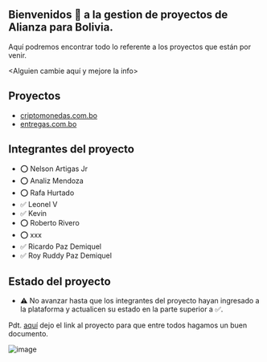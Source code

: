 ## Bienvenidos 👋 a la gestion de proyectos de Alianza para Bolivia.

Aquí podremos encontrar todo lo referente a los proyectos que están por venir.

<Alguien cambie aquí y mejore la info>

## Proyectos

- [criptomonedas.com.bo](https://github.com/AlianzaPorBolivia/criptomonedas.com.bo/wiki)
- [entregas.com.bo](https://github.com/AlianzaPorBolivia/entegas.com.bo/wiki)

## Integrantes del proyecto

- ⭕ Nelson Artigas Jr 
- ⭕ Analiz Mendoza
- ⭕ Rafa Hurtado
- ✅ Leonel V
- ✅ Kevin
- ⭕ Roberto Rivero
- ⭕ xxx
- ✅ Ricardo Paz Demiquel 
- ✅ Roy Ruddy Paz Demiquel

## Estado del proyecto

- ⚠️ No avanzar hasta que los integrantes del proyecto hayan ingresado a la plataforma y actualicen su estado en la parte superior a ✅.

Pdt.  [aquí](https://github.com/AlianzaPorBolivia/criptomonedas.com.bo/wiki/Proyecto) dejo el link al proyecto para que entre todos hagamos un buen documento.


![image](https://github.com/user-attachments/assets/5a0f76c5-28c2-479d-b2b0-993459dd6e45)
